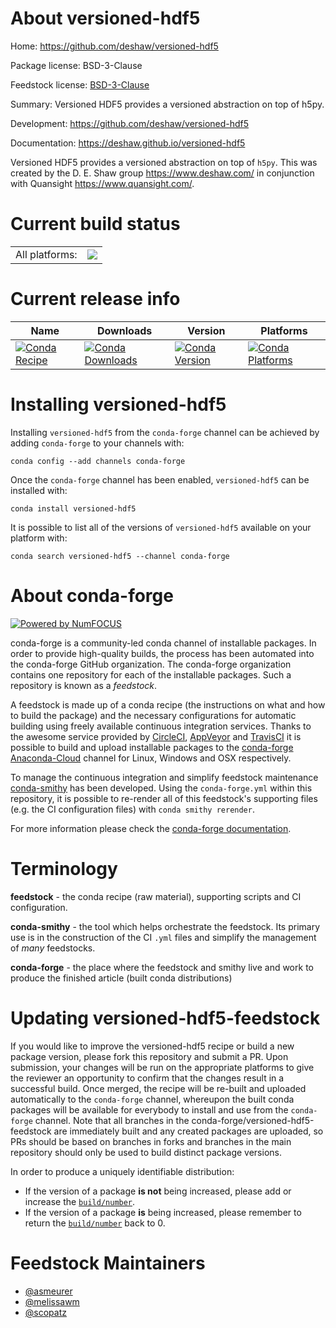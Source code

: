 About versioned-hdf5
====================

Home: https://github.com/deshaw/versioned-hdf5

Package license: BSD-3-Clause

Feedstock license: [BSD-3-Clause](https://github.com/conda-forge/versioned-hdf5-feedstock/blob/master/LICENSE.txt)

Summary: Versioned HDF5 provides a versioned abstraction on top of h5py.

Development: https://github.com/deshaw/versioned-hdf5

Documentation: https://deshaw.github.io/versioned-hdf5

Versioned HDF5 provides a versioned abstraction on top of `h5py`.
This was created by the D. E. Shaw group <https://www.deshaw.com/> in conjunction
with Quansight <https://www.quansight.com/>.


Current build status
====================


<table><tr><td>All platforms:</td>
    <td>
      <a href="https://dev.azure.com/conda-forge/feedstock-builds/_build/latest?definitionId=10427&branchName=master">
        <img src="https://dev.azure.com/conda-forge/feedstock-builds/_apis/build/status/versioned-hdf5-feedstock?branchName=master">
      </a>
    </td>
  </tr>
</table>

Current release info
====================

| Name | Downloads | Version | Platforms |
| --- | --- | --- | --- |
| [![Conda Recipe](https://img.shields.io/badge/recipe-versioned--hdf5-green.svg)](https://anaconda.org/conda-forge/versioned-hdf5) | [![Conda Downloads](https://img.shields.io/conda/dn/conda-forge/versioned-hdf5.svg)](https://anaconda.org/conda-forge/versioned-hdf5) | [![Conda Version](https://img.shields.io/conda/vn/conda-forge/versioned-hdf5.svg)](https://anaconda.org/conda-forge/versioned-hdf5) | [![Conda Platforms](https://img.shields.io/conda/pn/conda-forge/versioned-hdf5.svg)](https://anaconda.org/conda-forge/versioned-hdf5) |

Installing versioned-hdf5
=========================

Installing `versioned-hdf5` from the `conda-forge` channel can be achieved by adding `conda-forge` to your channels with:

```
conda config --add channels conda-forge
```

Once the `conda-forge` channel has been enabled, `versioned-hdf5` can be installed with:

```
conda install versioned-hdf5
```

It is possible to list all of the versions of `versioned-hdf5` available on your platform with:

```
conda search versioned-hdf5 --channel conda-forge
```


About conda-forge
=================

[![Powered by NumFOCUS](https://img.shields.io/badge/powered%20by-NumFOCUS-orange.svg?style=flat&colorA=E1523D&colorB=007D8A)](http://numfocus.org)

conda-forge is a community-led conda channel of installable packages.
In order to provide high-quality builds, the process has been automated into the
conda-forge GitHub organization. The conda-forge organization contains one repository
for each of the installable packages. Such a repository is known as a *feedstock*.

A feedstock is made up of a conda recipe (the instructions on what and how to build
the package) and the necessary configurations for automatic building using freely
available continuous integration services. Thanks to the awesome service provided by
[CircleCI](https://circleci.com/), [AppVeyor](https://www.appveyor.com/)
and [TravisCI](https://travis-ci.com/) it is possible to build and upload installable
packages to the [conda-forge](https://anaconda.org/conda-forge)
[Anaconda-Cloud](https://anaconda.org/) channel for Linux, Windows and OSX respectively.

To manage the continuous integration and simplify feedstock maintenance
[conda-smithy](https://github.com/conda-forge/conda-smithy) has been developed.
Using the ``conda-forge.yml`` within this repository, it is possible to re-render all of
this feedstock's supporting files (e.g. the CI configuration files) with ``conda smithy rerender``.

For more information please check the [conda-forge documentation](https://conda-forge.org/docs/).

Terminology
===========

**feedstock** - the conda recipe (raw material), supporting scripts and CI configuration.

**conda-smithy** - the tool which helps orchestrate the feedstock.
                   Its primary use is in the construction of the CI ``.yml`` files
                   and simplify the management of *many* feedstocks.

**conda-forge** - the place where the feedstock and smithy live and work to
                  produce the finished article (built conda distributions)


Updating versioned-hdf5-feedstock
=================================

If you would like to improve the versioned-hdf5 recipe or build a new
package version, please fork this repository and submit a PR. Upon submission,
your changes will be run on the appropriate platforms to give the reviewer an
opportunity to confirm that the changes result in a successful build. Once
merged, the recipe will be re-built and uploaded automatically to the
`conda-forge` channel, whereupon the built conda packages will be available for
everybody to install and use from the `conda-forge` channel.
Note that all branches in the conda-forge/versioned-hdf5-feedstock are
immediately built and any created packages are uploaded, so PRs should be based
on branches in forks and branches in the main repository should only be used to
build distinct package versions.

In order to produce a uniquely identifiable distribution:
 * If the version of a package **is not** being increased, please add or increase
   the [``build/number``](https://conda.io/docs/user-guide/tasks/build-packages/define-metadata.html#build-number-and-string).
 * If the version of a package **is** being increased, please remember to return
   the [``build/number``](https://conda.io/docs/user-guide/tasks/build-packages/define-metadata.html#build-number-and-string)
   back to 0.

Feedstock Maintainers
=====================

* [@asmeurer](https://github.com/asmeurer/)
* [@melissawm](https://github.com/melissawm/)
* [@scopatz](https://github.com/scopatz/)

